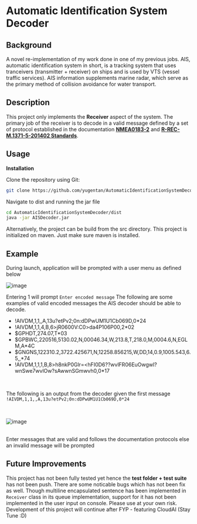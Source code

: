 # Automatic Identification System Decoder

## Background
A novel re-implementation of my work done in one of my previous jobs. AIS, automatic identification system in short, is a tracking system that uses tranceivers (transmitter + receiver) on ships and is used by VTS (vessel traffic services). AIS information supplements marine radar, which serve as the primary method of collision avoidance for water transport.

## Description
This project only implements the **Receiver** aspect of the system. The primary job of the receiver is to decode in a valid message defined by a set of protocol established in the documentation  [**NMEA0183-2**](https://github.com/yugentan/AutomaticIdentificationSystemDecoder/blob/main/docs/NMEA0183-2.pdf) and [**R-REC-M.1371-5-201402 Standards**](https://github.com/yugentan/AutomaticIdentificationSystemDecoder/blob/main/docs/R-REC-M.1371-5-201402-I!!PDF-E_1.pdf).

## Usage

**Installation** 

Clone the repository using Git:
```bash
git clone https://github.com/yugentan/AutomaticIdentificationSystemDecoder.git
```
Navigate to dist and running the jar file
```bash
cd AutomaticIdentificationSystemDecoder/dist
java -jar AISDecoder.jar
```
Alternatively, the project can be build from the src directory. This project is initialized on maven. Just make sure maven is installed.

## Example
During launch, application will be prompted with a user menu as defined below<br>

![image](https://github.com/yugentan/AutomaticIdentificationSystemDecoder/assets/84921573/17a597d0-45bf-4104-8ee2-8e5685c4f757)<br>

Entering 1 will prompt `Enter encoded message`
The following are some examples of valid encoded messages the AIS decoder should be able to decode.
  - !AIVDM,1,1,,A,13u?etPv2;0n:dDPwUM1U1Cb069D,0*24
  - !AIVDM,1,1,4,B,6>jR0600V:C0>da4P106P00,2*02
  - $GPHDT,274.07,T*03
  - $GPBWC,220516,5130.02,N,00046.34,W,213.8,T,218.0,M,0004.6,N,EGLM,A*4C
  - $GNGNS,122310.2,3722.425671,N,12258.856215,W,DD,14,0.9,1005.543,6.5,,*74
  - !AIVDM,1,1,1,B,8>h8nkP0Glr=<hFI0D6??wvlFR06EuOwgwl?wnSwe7wvlOw?sAwwnSGmwvh0,0*17
<br>

The following is an output from the decoder given the first message `!AIVDM,1,1,,A,13u?etPv2;0n:dDPwUM1U1Cb069D,0*24`

<br>

![image](https://github.com/yugentan/AutomaticIdentificationSystemDecoder/assets/84921573/49023aaf-0a0c-4835-86e6-9e2eb7f89cbb)

<br>
Enter messages that are valid and follows the documentation protocols else an invalid message will be prompted

## Future Improvements
This project has not been fully tested yet hence the **test folder + test suite** has not been push. There are some noticable bugs which has not been fix as well. Though multiline encapsulated sentence has been implemented in `Receiver` class in its queue implementation, support for it has not been implemented in the user input on console. Please use at your own risk. Development of this project will continue after FYP - featuring CloudAI (Stay Tune :D)

